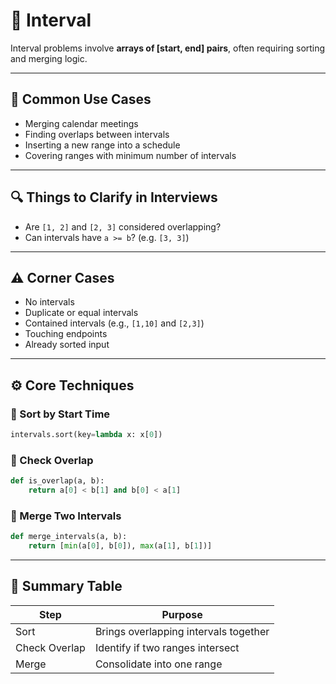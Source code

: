 # 📏 Interval

Interval problems involve **arrays of [start, end] pairs**, often requiring sorting and merging logic.

---

## 📘 Common Use Cases

- Merging calendar meetings
- Finding overlaps between intervals
- Inserting a new range into a schedule
- Covering ranges with minimum number of intervals

---

## 🔍 Things to Clarify in Interviews

- Are `[1, 2]` and `[2, 3]` considered overlapping?
- Can intervals have `a >= b`? (e.g. `[3, 3]`)

---

## ⚠️ Corner Cases

- No intervals
- Duplicate or equal intervals
- Contained intervals (e.g., `[1,10]` and `[2,3]`)
- Touching endpoints
- Already sorted input

---

## ⚙️ Core Techniques

### 🔢 Sort by Start Time

```python
intervals.sort(key=lambda x: x[0])
```

### 🔁 Check Overlap

```python
def is_overlap(a, b):
    return a[0] < b[1] and b[0] < a[1]
```

### 🔗 Merge Two Intervals

```python
def merge_intervals(a, b):
    return [min(a[0], b[0]), max(a[1], b[1])]
```

---

## 🧠 Summary Table

| Step          | Purpose                               |
| ------------- | ------------------------------------- |
| Sort          | Brings overlapping intervals together |
| Check Overlap | Identify if two ranges intersect      |
| Merge         | Consolidate into one range            |
